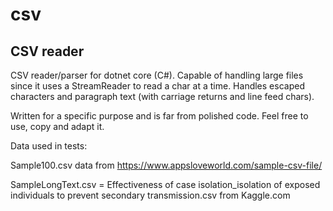 # csv
CSV reader
----------

CSV reader/parser for dotnet core (C#).
Capable of handling large files since it uses a StreamReader to read a char at a time.
Handles escaped characters and paragraph text (with carriage returns and line feed chars).

Written for a specific purpose and is far from polished code. Feel free to use, copy and adapt it.

Data used in tests:

Sample100.csv data from https://www.appsloveworld.com/sample-csv-file/

SampleLongText.csv  = Effectiveness of case isolation_isolation of exposed individuals to prevent secondary transmission.csv from Kaggle.com

